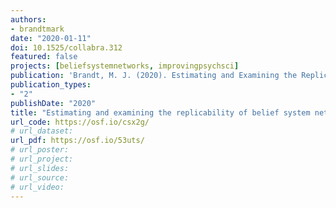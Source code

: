 ```yaml
---
authors:
- brandtmark
date: "2020-01-11"
doi: 10.1525/collabra.312
featured: false
projects: [beliefsystemnetworks, improvingpsychsci]
publication: 'Brandt, M. J. (2020). Estimating and Examining the Replicability of Belief System Networks. *Collabra: Psychology, 6*, 24.'
publication_types:
- "2"
publishDate: "2020"
title: "Estimating and examining the replicability of belief system networks"
url_code: https://osf.io/csx2g/
# url_dataset:
url_pdf: https://osf.io/53uts/
# url_poster:
# url_project:
# url_slides:
# url_source:
# url_video:
---
```

